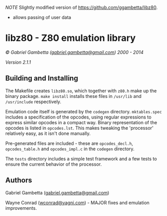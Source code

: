 
*NOTE* Slightly modified version of https://github.com/ggambetta/libz80.

- allows passing of user data

libz80 - Z80 emulation library 
===============================

*© Gabriel Gambetta (gabriel.gambetta@gmail.com) 2000 - 2014*

*Version 2.1.1*

Building and Installing
-----------------------

The Makefile creates `libz80.so`, which together with `z80.h` make up the binary
package. `make install` installs these files in `/usr/lib` and `/usr/include`
respectively.

Emulation code itself is generated by the `codegen` directory. `mktables.spec`
includes a specification of the opcodes, using regular expressions to express
similar opcodes in a compact way. Binary representation of the opcodes is listed
in `opcodes.lst`. This makes tweaking the 'processor' relatively easy, as it
isn't done manually.

Pre-generated files are included - these are `opcodes_decl.h`, `opcodes_table.h`
and `opcodes_impl.c` in the `codegen` directory.

The `tests` directory includes a simple test framework and a few tests to ensure
the current behavior of the processor.

Authors
-------

Gabriel Gambetta (gabriel.gambetta@gmail.com)

Wayne Conrad (wconrad@yagni.com) - MAJOR fixes and emulation improvements.



